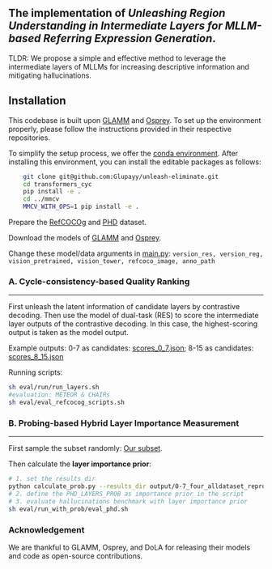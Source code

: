 ## The implementation of ***Unleashing Region Understanding in Intermediate Layers for MLLM-based Referring Expression Generation***.
TLDR: We propose a simple and effective method to leverage the intermediate layers of MLLMs for increasing descriptive information and mitigating hallucinations.

## Installation

This codebase is built upon [GLAMM](https://github.com/mbzuai-oryx/groundingLMM) and [Osprey](https://github.com/CircleRadon/Osprey). To set up the environment properly, please follow the instructions provided in their respective repositories.

To simplify the setup process, we offer the [conda environment](https://drive.google.com/file/d/17fWE1n37f7nBJdwPPiLApBP_dmhnFywm/view?usp=drive_link). After installing this environment, you can install the editable packages as follows:
```bash
    git clone git@github.com:Glupayy/unleash-eliminate.git
    cd transformers_cyc
    pip install -e .
    cd ../mmcv
    MMCV_WITH_OPS=1 pip install -e .
```
Prepare the [RefCOCOg](https://github.com/mbzuai-oryx/groundingLMM/blob/main/docs/datasets.md) and [PHD](https://github.com/jiazhen-code/PhD) dataset.

Download the models of [GLAMM](https://huggingface.co/MBZUAI/GLaMM-RefSeg) and [Osprey](https://huggingface.co/sunshine-lwt/Osprey-7b/tree/main). 

Change these model/data arguments in [main.py](main.py):
`version_res, version_reg, vision_pretrained, vision_tower, refcoco_image, anno_path`


### A. Cycle-consistency-based Quality Ranking
---
First unleash the latent information of candidate layers by contrastive decoding. Then use the model of dual-task (RES) to score the intermediate layer outputs of the contrastive decoding. In this case, the highest-scoring output is taken as the model output. 

Example outputs: 
0-7 as candidates: [scores_0_7.json](files/scores_0_7.json); 8-15 as candidates: [scores_8_15.json](files/scores_8_15.json)

Running scripts:
```bash
sh eval/run/run_layers.sh
#evaluation: METEOR & CHAIRs
sh eval/eval_refcocog_scripts.sh 
```


### B. Probing-based Hybrid Layer Importance Measurement
---
First sample the subset randomly: [Our subset](output/0-7_four_alldataset_repro_0208/sampled_captions.json).

Then calculate the **layer importance prior**:
```bash
# 1. set the results_dir
python calculate_prob.py --results_dir output/0-7_four_alldataset_repro_0208
# 2. define the PHD_LAYERS_PROB as importance prior in the script
# 3. evaluate hallucinations benchmark with layer importance prior
sh eval/run_with_prob/eval_phd.sh
```

### Acknowledgement
We are thankful to GLAMM, Osprey, and DoLA for releasing their models and code as open-source contributions.


